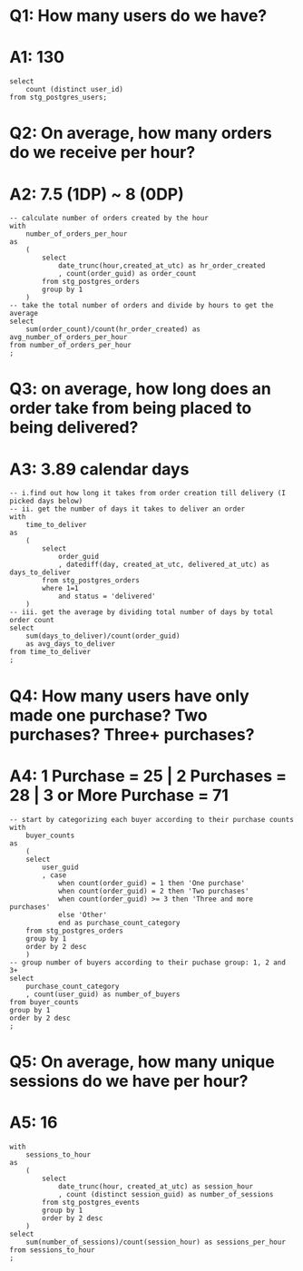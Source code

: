 # Q1: How many users do we have? 
# A1: 130

```
select 
    count (distinct user_id) 
from stg_postgres_users;
```

# Q2: On average, how many orders do we receive per hour? 
# A2: 7.5 (1DP) ~ 8 (0DP)

```
-- calculate number of orders created by the hour
with 
    number_of_orders_per_hour
as
    (
        select 
            date_trunc(hour,created_at_utc) as hr_order_created
            , count(order_guid) as order_count
        from stg_postgres_orders
        group by 1
    )
-- take the total number of orders and divide by hours to get the average    
select
    sum(order_count)/count(hr_order_created) as avg_number_of_orders_per_hour
from number_of_orders_per_hour
;    
```

# Q3: on average, how long does an order take from being placed to being delivered? 
# A3: 3.89 calendar days

```
-- i.find out how long it takes from order creation till delivery (I picked days below)
-- ii. get the number of days it takes to deliver an order
with
    time_to_deliver
as
    (
        select 
            order_guid
            , datediff(day, created_at_utc, delivered_at_utc) as days_to_deliver
        from stg_postgres_orders 
        where 1=1
            and status = 'delivered'
    )
-- iii. get the average by dividing total number of days by total order count
select
    sum(days_to_deliver)/count(order_guid) 
    as avg_days_to_deliver 
from time_to_deliver
;
```

# Q4: How many users have only made one purchase? Two purchases? Three+ purchases?
# A4: 1 Purchase = 25 | 2 Purchases = 28 | 3 or More Purchase = 71

```
-- start by categorizing each buyer according to their purchase counts
with
    buyer_counts
as
    (
    select
        user_guid        
        , case
            when count(order_guid) = 1 then 'One purchase'
            when count(order_guid) = 2 then 'Two purchases'
            when count(order_guid) >= 3 then 'Three and more purchases'
            else 'Other'
            end as purchase_count_category
    from stg_postgres_orders
    group by 1
    order by 2 desc
    )
-- group number of buyers according to their puchase group: 1, 2 and 3+    
select
    purchase_count_category
    , count(user_guid) as number_of_buyers
from buyer_counts
group by 1
order by 2 desc    
;
```

# Q5: On average, how many unique sessions do we have per hour? 
# A5: 16

```
with
    sessions_to_hour
as
    (
        select
            date_trunc(hour, created_at_utc) as session_hour
            , count (distinct session_guid) as number_of_sessions
        from stg_postgres_events
        group by 1
        order by 2 desc
    )
select 
    sum(number_of_sessions)/count(session_hour) as sessions_per_hour
from sessions_to_hour
;
```
